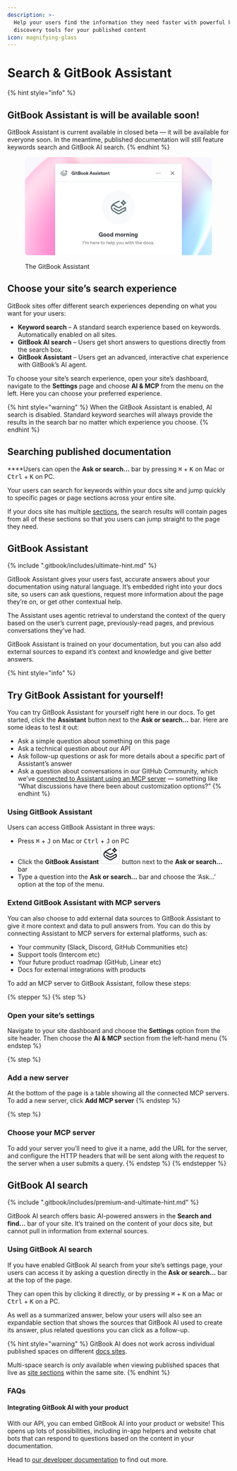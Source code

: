 ```yaml
---
description: >-
  Help your users find the information they need faster with powerful knowledge
  discovery tools for your published content
icon: magnifying-glass
---
```


# Search & GitBook Assistant

{% hint style="info" %}
## GitBook Assistant is will be available soon!

GitBook Assistant is current available in closed beta — it will be available for everyone soon. In the meantime, published documentation will still feature keywords search and GitBook AI search.
{% endhint %}

<figure><img src=".gitbook/assets/23_07_25_gitbook_assistant.svg" alt="GitBook Assistant"><figcaption><p>The GitBook Assistant</p></figcaption></figure>

## Choose your site’s search experience

GitBook sites offer different search experiences depending on what you want for your users:

* **Keyword search** – A standard search experience based on keywords. Automatically enabled on all sites.
* **GitBook AI search** – Users get short answers to questions directly from the search box.
* **GitBook Assistant** – Users get an advanced, interactive chat experience with GitBook’s AI agent.

To choose your site’s search experience, open your site’s dashboard, navigate to the **Settings** page and choose **AI & MCP** from the menu on the left. Here you can choose your preferred experience.

{% hint style="warning" %}
When the GitBook Assistant is enabled, AI search is disabled. Standard keyword searches will always provide the results in the search bar no matter which experience you choose.
{% endhint %}

## Searching published documentation

**​**Users can open the **Ask or search…** bar by pressing <kbd>⌘</kbd> + <kbd>K</kbd> on Mac or <kbd>Ctrl</kbd> + <kbd>K</kbd> on PC.

Your users can search for keywords within your docs site and jump quickly to specific pages or page sections across your entire site.

If your docs site has multiple [sections](publishing-documentation/site-structure/site-sections.md), the search results will contain pages from all of these sections so that you users can jump straight to the page they need.

## GitBook Assistant

{% include ".gitbook/includes/ultimate-hint.md" %}

GitBook Assistant gives your users fast, accurate answers about your documentation using natural language. It’s embedded right into your docs site, so users can ask questions, request more information about the page they’re on, or get other contextual help.

The Assistant uses agentic retrieval to understand the context of the query based on the user’s current page, previously-read pages, and previous conversations they’ve had.&#x20;

GitBook Assistant is trained on your documentation, but you can also add external sources to expand it’s context and knowledge and give better answers.

{% hint style="info" %}
## Try GitBook Assistant for yourself!

You can try GitBook Assistant for yourself right here in our docs. To get started, click the **Assistant** button next to the **Ask or search…** bar. Here are some ideas to test it out:

* Ask  a simple question about something on this page
* Ask a technical question about our API
* Ask follow-up questions or ask for more details about a specific part of Assistant’s answer
* Ask a question about conversations in our GitHub Community, which we’ve [connected to Assistant using an MCP server](search-and-gitbook-assistant.md#how-do-i-use-gitbook-ai) — something like “What discussions have there been about customization options?”
{% endhint %}

### Using GitBook Assistant

Users can access GitBook Assistant in three ways:

* Press <kbd>⌘</kbd> + <kbd>J</kbd> on Mac or <kbd>Ctrl</kbd> + <kbd>J</kbd> on PC
* Click the **GitBook Assistant** <picture><source srcset=".gitbook/assets/gitbook-assistant-dark.svg" media="(prefers-color-scheme: dark)"><img src=".gitbook/assets/gitbook-assistant.svg" alt=""></picture> button next to the **Ask or search…** bar
* Type a question into the **Ask or search…** bar and choose the ‘Ask…’ option at the top of the menu.

### Extend GitBook Assistant with MCP servers <a href="#how-do-i-use-gitbook-ai" id="how-do-i-use-gitbook-ai"></a>

You can also choose to add external data sources to GitBook Assistant to give it more context and data to pull answers from. You can do this by connecting Assistant to MCP servers for external platforms, such as:

* Your community (Slack, Discord, GitHub Communities etc)
* Support tools (Intercom etc)
* Your future product roadmap (GitHub, Linear etc)
* Docs for external integrations with products

To add an MCP server to GitBook Assistant, follow these steps:

{% stepper %}
{% step %}
### Open your site’s settings

Navigate to your site dashboard and choose the **Settings** option from the site header. Then choose the **AI & MCP** section from the left-hand menu
{% endstep %}

{% step %}
### Add a new server

At the bottom of the page is a table showing all the connected MCP servers. To add a new server, click **Add MCP server**
{% endstep %}

{% step %}
### Choose your MCP server

To add your server you’ll need to give it a name, add the URL for the server, and configure the HTTP headers that will be sent along with the request to the server when a user submits a query.
{% endstep %}
{% endstepper %}

## GitBook AI search

{% include ".gitbook/includes/premium-and-ultimate-hint.md" %}

GitBook AI search offers basic AI-powered answers in the **Search and find…** bar of your site. It’s trained on the content of your docs site, but cannot pull in information from external sources.&#x20;

### Using GitBook AI search

If you have enabled GitBook AI search from your site’s settings page, your users can access it by asking a question directly in the **Ask or search…** bar at the top of the page.

They can open this by clicking it directly, or by pressing <kbd>⌘</kbd> + <kbd>K</kbd> on a Mac or <kbd>Ctrl</kbd> + <kbd>K</kbd> on a PC.

As well as a summarized answer, below your users will also see an expandable section that shows the sources that GitBook AI used to create its answer, plus related questions you can click as a follow-up.

{% hint style="warning" %}
GitBook AI does not work across individual published spaces on different [docs sites](publishing-documentation/publish-a-docs-site/).

Multi-space search is _only_ available when viewing published spaces that live as [site sections](publishing-documentation/site-structure/site-sections.md) within the same site.&#x20;
{% endhint %}

### FAQs

#### Integrating GitBook AI with your product

With our API, you can embed GitBook AI into your product or website! This opens up lots of possibilities, including in-app helpers and website chat bots that can respond to questions based on the content in your documentation.

Head to [our developer documentation](https://docs.gitbook.com/developers/gitbook-api/api-reference/docs-sites/site-ai-ask#post-orgs-organizationid-sites-siteid-ask) to find out more.
